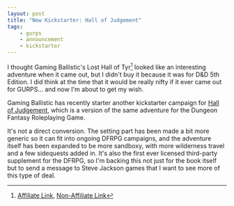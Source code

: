 ```yaml
---
layout: post
title: "New Kickstarter: Hall of Judgement"
tags:
    - gurps
    - announcement
    - kickstarter
---
```


I thought Gaming Ballistic's Lost Hall of Tyr[^1] looked like an interesting
adventure when it came out, but I didn't buy it because it was for D&D 5th
Edition. I did think at the time that it would be really nifty if it ever came
out for GURPS... and now I'm about to get my wish.

Gaming Ballistic has recently starter another kickstarter campaign for [Hall of
Judgement][3], which is a version of the same adventure for the Dungeon Fantasy
Roleplaying Game.

It's not a direct conversion. The setting part has been made a bit more generic
so it can fit into ongoing DFRPG campaigns, and the adventure itself has been
expanded to be more sandboxy, with more wilderness travel and a few sidequests
added in. It's also the first ever licensed third-party supplement for the
DFRPG, so I'm backing this not just for the book itself but to send a message to
Steve Jackson games that I want to see more of this type of deal.


[^1]: [Affiliate Link][1], [Non-Affiliate Link][2]

[1]: https://www.drivethrurpg.com/product/226510/Lost-Hall-of-Tyr?affiliate_id=21823
[2]: https://www.drivethrurpg.com/product/226510/Lost-Hall-of-Tyr
[3]: https://www.kickstarter.com/projects/2101297466/hall-of-judgment-a-dungeon-fantasy-rpg-supplement
